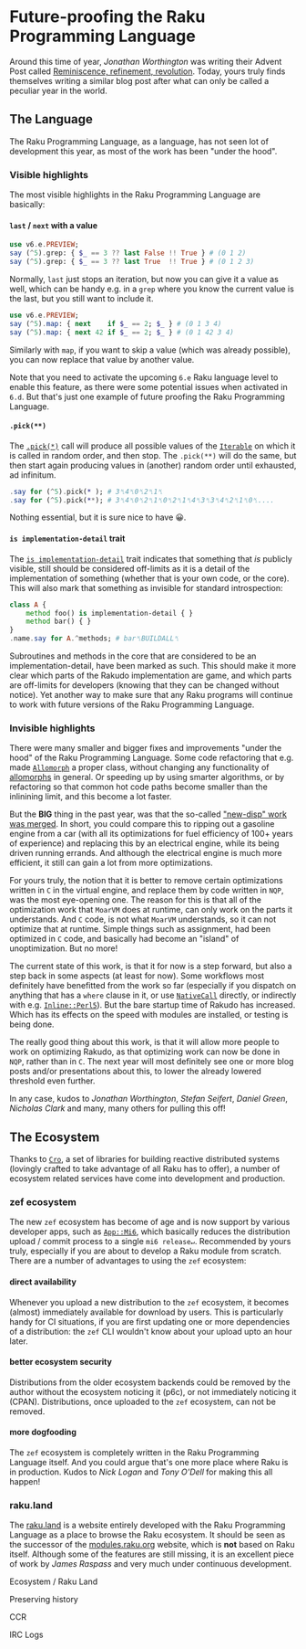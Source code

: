 # Future-proofing the Raku Programming Language

Around this time of year, *Jonathan Worthington* was writing their Advent Post called [Reminiscence, refinement, revolution](https://raku-advent.blog/2020/12/25/day-25-reminiscence-refinement-revolution/).  Today, yours truly finds themselves writing a similar blog post after what can only be called a peculiar year in the world.

## The Language

The Raku Programming Language, as a language, has not seen lot of development this year, as most of the work has been "under the hood".

### Visible highlights

The most visible highlights in the Raku Programming Language are basically:

#### `last` / `next` with a value

````raku
use v6.e.PREVIEW;
say (^5).grep: { $_ == 3 ?? last False !! True } # (0 1 2)
say (^5).grep: { $_ == 3 ?? last True  !! True } # (0 1 2 3)
````
Normally, `last` just stops an iteration, but now you can give it a value as well, which can be handy e.g. in a `grep` where you know the current value is the last, but you still want to include it.
````raku
use v6.e.PREVIEW;
say (^5).map: { next    if $_ == 2; $_ } # (0 1 3 4)
say (^5).map: { next 42 if $_ == 2; $_ } # (0 1 42 3 4)
````
Similarly with `map`, if you want to skip a value (which was already possible), you can now replace that value by another value.

Note that you need to activate the upcoming `6.e` Raku language level to enable this feature, as there were some potential issues when activated in `6.d`.  But that's just one example of future proofing the Raku Programming Language.

#### `.pick(**)`

The [`.pick(*)`](https://docs.raku.org/routine/pick) call will produce all possible values of the [`Iterable`](https://docs.raku.org/type/Iterable) on which it is called in random order, and then stop.  The `.pick(**)` will do the same, but then start again producing values in (another) random order until exhausted, ad infinitum.
````raku
.say for (^5).pick(* ); # 3␤4␤0␤2␤1␤
.say for (^5).pick(**); # 3␤4␤0␤2␤1␤0␤2␤1␤4␤3␤3␤4␤2␤1␤0␤....
````
Nothing essential, but it is sure nice to have 😀.

#### `is implementation-detail` trait

The [`is implementation-detail`](https://docs.raku.org/routine/is-implementation-detail) trait indicates that something that *is* publicly visible, still should be considered off-limits as it is a detail of the implementation of something (whether that is your own code, or the core).  This will also mark that something as invisible for standard introspection:
````raku
class A {
    method foo() is implementation-detail { }
    method bar() { }
}
.name.say for A.^methods; # bar␤BUILDALL␤
````
Subroutines and methods in the core that are considered to be an implementation-detail, have been marked as such.  This should make it more clear which parts of the Rakudo implementation are game, and which parts are off-limits for developers (knowing that they can be changed without notice).  Yet another way to make sure that any Raku programs will continue to work with future versions of the Raku Programming Language.

### Invisible highlights

There were many smaller and bigger fixes and improvements "under the hood" of the Raku Programming Language.  Some code refactoring that e.g. made [`Allomorph`](https://docs.raku.org/type/Allomorph) a proper class, without changing any functionality of [allomorphs](https://docs.raku.org/language/glossary#index-entry-Allomorph) in general.  Or speeding up by using smarter algorithms, or by refactoring so that common hot code paths become smaller than the inlinining limit, and this become a lot faster.

But the **BIG** thing in the past year, was that the so-called ["new-disp" work was merged](https://6guts.wordpress.com/2021/09/29/the-new-moarvm-dispatch-mechanism-is-here/).  In short, you could compare this to ripping out a gasoline engine from a car (with all its optimizations for fuel efficiency of 100+ years of experience) and replacing this by an electrical engine, while its being driven running errands.  And although the electrical engine is much more efficient, it still can gain a lot from more optimizations.

For yours truly, the notion that it is better to remove certain optimizations written in `C` in the virtual engine, and replace them by code written in `NQP`, was the most eye-opening one.  The reason for this is that all of the optimization work that `MoarVM` does at runtime, can only work on the parts it understands.  And `C` code, is not what `MoarVM` understands, so it can not optimize that at runtime.  Simple things such as assignment, had been optimized in `C` code, and basically had become an "island" of unoptimization.  But no more!

The current state of this work, is that it for now is a step forward, but also a step back in some aspects (at least for now).  Some workflows most definitely have benefitted from the work so far (especially if you dispatch on anything that has a `where` clause in it, or use [`NativeCall`](https://docs.raku.org/language/nativecall) directly, or indirectly with e.g. [`Inline::Perl5`](https://raku.land/cpan:NINE/Inline::Perl5#description)).  But the bare startup time of Rakudo has increased.  Which has its effects on the speed with modules are installed, or testing is being done.

The really good thing about this work, is that it will allow more people to work on optimizing Rakudo, as that optimizing work can now be done in `NQP`, rather than in `C`.  The next year will most definitely see one or more blog posts and/or presentations about this, to lower the already lowered threshold even further.

In any case, kudos to *Jonathan Worthington*, *Stefan Seifert*, *Daniel Green*, *Nicholas Clark* and many, many others for pulling this off!

## The Ecosystem

Thanks to [`Cro`](https://cro.services), a set of libraries for building reactive distributed systems (lovingly crafted to take advantage of all Raku has to offer), a number of ecosystem related services have come into development and production.

### zef ecosystem

The new `zef` ecosystem has become of age and is now support by various developer apps, such as [`App::Mi6`](https://raku.land/cpan:SKAJI/App::Mi6#synopsis), which basically reduces the distribution upload / commit process to a single `mi6 release↵`.  Recommended by yours truly, especially if you are about to develop a Raku module from scratch.  There are a number of advantages to using the `zef` ecosystem:

#### direct availability

Whenever you upload a new distribution to the `zef` ecosystem, it becomes (almost) immediately available for download by users.  This is particularly handy for CI situations, if you are first updating one or more dependencies of a distribution: the `zef` CLI wouldn't know about your upload upto an hour later.

#### better ecosystem security

Distributions from the older ecosystem backends could be removed by the author without the ecosystem noticing it (p6c), or not immediately noticing it (CPAN).  Distributions, once uploaded to the `zef` ecosystem, can not be removed.

#### more dogfooding

The `zef` ecosystem is completely written in the Raku Programming Language itself.  And you could argue that's one more place where Raku is in production.  Kudos to *Nick Logan* and *Tony O'Dell* for making this all happen!

### raku.land

The [raku.land](https://raku.land) is a website entirely developed with the Raku Programming Language as a place to browse the Raku ecosystem.  It should be seen as the successor of the [modules.raku.org](https://modules.raku.org) website, which is **not** based on Raku itself.  Although some of the features are still missing, it is an excellent piece of work by *James Raspass* and very much under continuous development.



Ecosystem / Raku Land

Preserving history

CCR

IRC Logs



